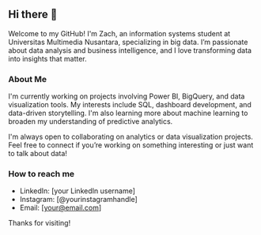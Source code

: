 ## Hi there 👋

Welcome to my GitHub! I'm Zach, an information systems student at Universitas Multimedia Nusantara, specializing in big data. I’m passionate about data analysis and business intelligence, and I love transforming data into insights that matter.

### About Me
I'm currently working on projects involving Power BI, BigQuery, and data visualization tools. My interests include SQL, dashboard development, and data-driven storytelling. I'm also learning more about machine learning to broaden my understanding of predictive analytics.

I'm always open to collaborating on analytics or data visualization projects. Feel free to connect if you’re working on something interesting or just want to talk about data!

### How to reach me
- LinkedIn: [your LinkedIn username]  
- Instagram: [@yourinstagramhandle]  
- Email: [your@email.com]

Thanks for visiting!
